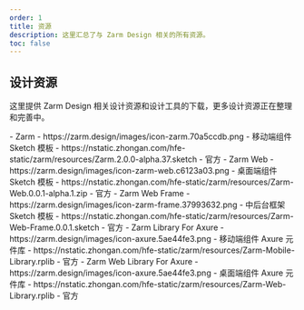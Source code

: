 ```yaml
---
order: 1
title: 资源
description: 这里汇总了与 Zarm Design 相关的所有资源。
toc: false
---
```


## 设计资源

这里提供 Zarm Design 相关设计资源和设计工具的下载，更多设计资源正在整理和完善中。

<div class="next-block-use-cards"></div>

<ResourceCards>
- Zarm
  - https://zarm.design/images/icon-zarm.70a5ccdb.png
  - 移动端组件 Sketch 模板
  - https://nstatic.zhongan.com/hfe-static/zarm/resources/Zarm.2.0.0-alpha.37.sketch
  - 官方
- Zarm Web
  - https://zarm.design/images/icon-zarm-web.c6123a03.png
  - 桌面端组件 Sketch 模板
  - https://nstatic.zhongan.com/hfe-static/zarm/resources/Zarm-Web.0.0.1-alpha.1.zip
  - 官方
- Zarm Web Frame
  - https://zarm.design/images/icon-zarm-frame.37993632.png
  - 中后台框架 Sketch 模板
  - https://nstatic.zhongan.com/hfe-static/zarm/resources/Zarm-Web-Frame.0.0.1.sketch
  - 官方
- Zarm Library For Axure
  - https://zarm.design/images/icon-axure.5ae44fe3.png
  - 移动端组件 Axure 元件库
  - https://nstatic.zhongan.com/hfe-static/zarm/resources/Zarm-Mobile-Library.rplib
  - 官方
- Zarm Web Library For Axure
  - https://zarm.design/images/icon-axure.5ae44fe3.png
  - 桌面端组件 Axure 元件库
  - https://nstatic.zhongan.com/hfe-static/zarm/resources/Zarm-Web-Library.rplib
  - 官方
</ResourceCards>
